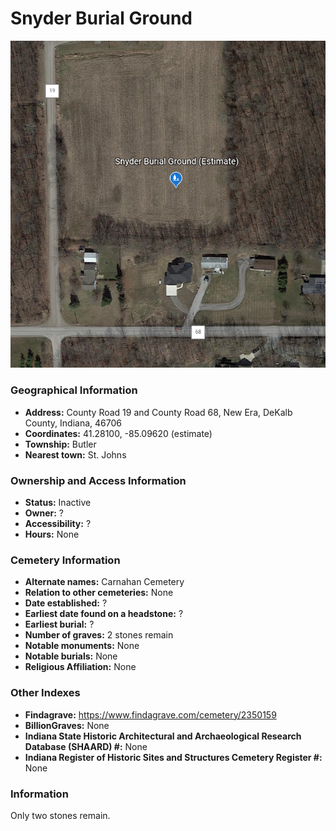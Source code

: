 # Snyder Burial Ground

![Snyder Burial Ground on Google Earth](https://github.com/FyoAtEPL/DeKalbCemeteries/blob/main/images/mapImages/SnyderEarth.png "Snyder Burial Ground on Google Earth")

### Geographical Information
- **Address:**  County Road 19 and County Road 68, New Era, DeKalb County, Indiana, 46706
- **Coordinates:** 41.28100, -85.09620 (estimate)
- **Township:** Butler
- **Nearest town:** St. Johns

### Ownership and Access Information
- **Status:** Inactive
- **Owner:** ?
- **Accessibility:** ?
- **Hours:** None

### Cemetery Information
- **Alternate names:** Carnahan Cemetery
- **Relation to other cemeteries:** None
- **Date established:** ?
- **Earliest date found on a headstone:** ?
- **Earliest burial:** ?
- **Number of graves:** 2 stones remain
- **Notable monuments:** None
- **Notable burials:** None
- **Religious Affiliation:** None 

### Other Indexes
- **Findagrave:** https://www.findagrave.com/cemetery/2350159
- **BillionGraves:** None
- **Indiana State Historic Architectural and Archaeological Research Database (SHAARD) #:** None
- **Indiana Register of Historic Sites and Structures Cemetery Register #:** None

### Information
Only two stones remain.
